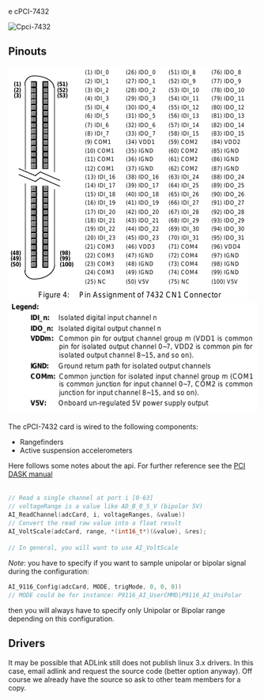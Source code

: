 e cPCI-7432

![Cpci-7432](http://www.adlinktech.com/PD/photo/display/cPCI-7432+7433+7434/cPCI-7432+7433+7434_bimg_1.jpg)

## Pinouts

![pinout](/uploads/cpci7432pinout.png)
![pinout legend](/uploads/cpci7432pinout_legend.png)


The cPCI-7432 card is wired to the following components:

- Rangefinders
- Active suspension accelerometers


Here follows some notes about the api. For further reference see the [PCI DASK manual](http://www.adlinktech.com/publications/manual/Software/PCIS-DASK-X/PSDASKFR.pdf)

```c++

// Read a single channel at port i [0-63]
// voltageRange is a value like AD_B_0_5_V (bipolar 5V) 
AI_ReadChannel(adcCard, i, voltageRanges, &value))
// Convert the read raw value into a float result
AI_VoltScale(adcCard, range, *(int16_t*)(&value), &res);

// In general, you will want to use AI_VoltScale
```

*Note*: you have to specify if you want to sample unipolar or bipolar signal 
during the configuration:

```c++
AI_9116_Config(adcCard, MODE, trigMode, 0, 0, 0)) 
// MODE could be for instance: P9116_AI_UserCMMD|P9116_AI_UniPolar
```
then you will always have to specify only Unipolar or Bipolar range depending 
on this configuration. 

## Drivers

It may be possible that ADLink still does not publish linux 3.x drivers. In this case, email adlink and request the source code (better option anyway). Off course we already have the source so ask to other team members for a copy.

